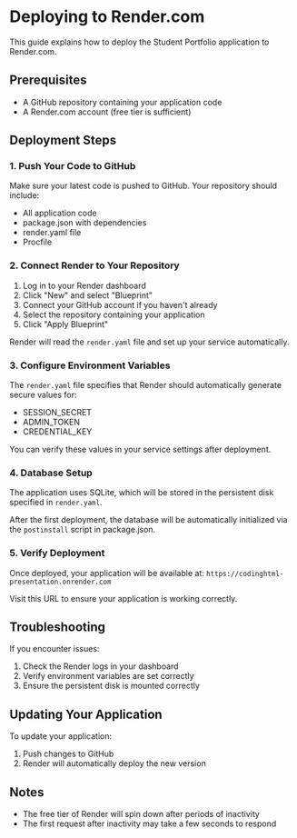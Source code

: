 # Deploying to Render.com

This guide explains how to deploy the Student Portfolio application to Render.com.

## Prerequisites

- A GitHub repository containing your application code
- A Render.com account (free tier is sufficient)

## Deployment Steps

### 1. Push Your Code to GitHub

Make sure your latest code is pushed to GitHub. Your repository should include:
- All application code
- package.json with dependencies
- render.yaml file
- Procfile

### 2. Connect Render to Your Repository

1. Log in to your Render dashboard
2. Click "New" and select "Blueprint"
3. Connect your GitHub account if you haven't already
4. Select the repository containing your application
5. Click "Apply Blueprint"

Render will read the `render.yaml` file and set up your service automatically.

### 3. Configure Environment Variables

The `render.yaml` file specifies that Render should automatically generate secure values for:
- SESSION_SECRET
- ADMIN_TOKEN
- CREDENTIAL_KEY

You can verify these values in your service settings after deployment.

### 4. Database Setup

The application uses SQLite, which will be stored in the persistent disk specified in `render.yaml`.

After the first deployment, the database will be automatically initialized via the `postinstall` script in package.json.

### 5. Verify Deployment

Once deployed, your application will be available at:
`https://codinghtml-presentation.onrender.com`

Visit this URL to ensure your application is working correctly.

## Troubleshooting

If you encounter issues:

1. Check the Render logs in your dashboard
2. Verify environment variables are set correctly
3. Ensure the persistent disk is mounted correctly

## Updating Your Application

To update your application:
1. Push changes to GitHub
2. Render will automatically deploy the new version

## Notes

- The free tier of Render will spin down after periods of inactivity
- The first request after inactivity may take a few seconds to respond 